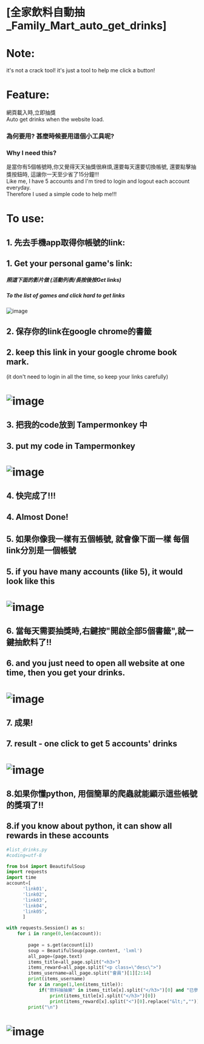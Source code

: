 # [全家飲料自動抽_Family_Mart_auto_get_drinks]
# Note:
it's not a crack tool! it's just a tool to help me click a button!
# Feature: 
 網頁載入時,立即抽獎<br>
 Auto get drinks when the website load.

### 為何要用? 甚麼時候要用這個小工具呢?
### Why I need this?

是當你有5個帳號時,你又覺得天天抽獎很麻煩,還要每天還要切換帳號, 還要點擊抽獎按鈕時, 這讓你一天至少省了15分鐘!!!<br>
 Like me, I have 5 accounts and I'm tired to login and logout each account everyday.<br>Therefore I used a simple code to help me!!!


# To use:
## 1. 先去手機app取得你帳號的link:
## 1. Get your personal game's link:

##### 照這下面的影片做 (活動列表/長按後按Get links)
##### To the list of games and click hard to get links

![image](https://github.com/tomlinn/Family_Mart_auto_get_drinks/blob/master/to_get_link.gif?raw=true)
## 2. 保存你的link在google chrome的書籤
## 2. keep this link in your google chrome book mark.
(it don't need to login in all the time, so keep your links carefully)
# ![image](https://github.com/tomlinn/Family_Mart_auto_get_drinks/blob/master/turtorial-2.PNG?raw=true)

## 3. 把我的code放到 Tampermonkey 中
## 3. put my code in Tampermonkey
# ![image](https://github.com/tomlinn/Family_Mart_auto_get_drinks/blob/master/turtorial-1.PNG?raw=true)

## 4. 快完成了!!!
## 4. Almost Done!

## 5. 如果你像我一樣有五個帳號, 就會像下面一樣 每個link分別是一個帳號
## 5. if you have many accounts (like 5), it would look like this
# ![image](https://github.com/tomlinn/Family_Mart_auto_get_drinks/blob/master/turtorial-2.PNG?raw=true)

## 6. 當每天需要抽獎時,右鍵按"開啟全部5個書籤",就一鍵抽飲料了!!
## 6. and you just need to open all website at one time, then you get your drinks.
# ![image](https://github.com/tomlinn/Family_Mart_auto_get_drinks/blob/master/turtorial-3.PNG?raw=true)

## 7. 成果!
## 7. result - one click to get 5 accounts' drinks 
# ![image](https://github.com/tomlinn/Family_Mart_auto_get_drinks/blob/master/turtorial-4.gif?raw=true)


## 8.如果你懂python, 用個簡單的爬蟲就能顯示這些帳號的獎項了!!
## 8.if you know about python, it can show all rewards in these accounts
```python
#list_drinks.py
#coding=utf-8

from bs4 import BeautifulSoup
import requests
import time
account=[
      'link01',
      'link02',
      'link03',
      'link04',
      'link05',
      ]

with requests.Session() as s:
	for i in range(0,len(account)):
		
		page = s.get(account[i])
		soup = BeautifulSoup(page.content, 'lxml')
		all_page=(page.text)
		items_title=all_page.split("<h3>")
		items_reward=all_page.split("<p class=\"desc\">")
		items_username=all_page.split("會員")[1][2:14]
		print(items_username)
		for x in range(1,len(items_title)):
			if("飲料抽抽樂" in items_title[x].split("</h3>")[0] and "已參加" not in items_reward[x].split("<")[0].replace("&lt;","\n")):
				print(items_title[x].split("</h3>")[0])
				print(items_reward[x].split("<")[0].replace("&lt;",""))
		print("\n")
```
# ![image](https://github.com/tomlinn/Family_Mart_auto_get_drinks/blob/master/result_list_1.png?raw=true)
